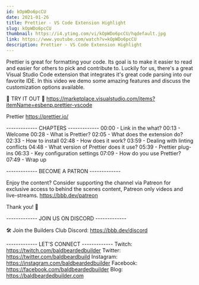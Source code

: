 ```yaml
---
id: kOpWDo6pcCU
date: 2021-01-26
title: Prettier - VS Code Extension Highlight
slug: kOpWDo6pcCU
thumbnail: https://i4.ytimg.com/vi/kOpWDo6pcCU/hqdefault.jpg
link: https://www.youtube.com/watch?v=kOpWDo6pcCU
description: Prettier - VS Code Extension Highlight
---
```


Prettier is great for formatting your code. Its goal is to make it easier to read and easier for others to pick and contribute to. Luckily for us, there's a great Visual Studio Code extension that integrates it's great code parsing into our favorite IDE. In this video we demo some amazing features and discuss the customization options available.

💾 TRY IT OUT 💾
https://marketplace.visualstudio.com/items?itemName=esbenp.prettier-vscode

Prettier
https://prettier.io/

------------- CHAPTERS -------------
00:00  -  Link in the what?
00:13  -  Welcome
00:28  -  What is Prettier?
02:05  -  What does the extension do?
02:33  -  How to install
02:48  -  How does it work?
03:59  -  Dealing with linting conflicts
04:48  -  What version of Prettier does it use?
05:39  -  Prettier plug-ins
06:33  -  Key configuration settings
07:09  -  How do you use Prettier?
07:49  -  Wrap up

------------- BECOME A PATRON -------------

Enjoy the content? Consider supporting the channel via Patreon for exclusive access to behind the scenes content, Patreon only videos and live-streams. 
https://bbb.dev/patreon

Thank you! 🙏

------------- JOIN US ON DISCORD -------------

🛠 Join the Builders Club Discord: https://bbb.dev/discord

------------- LET'S CONNECT -------------
Twitch: https://twitch.com/baldbeardedbuilder
Twitter: https://twitter.com/baldbeardbuild
Instagram: https://instagram.com/baldbeardedbuilder
Facebook: https://facebook.com/baldbeardedbuilder
Blog: https://baldbeardedbuilder.com
